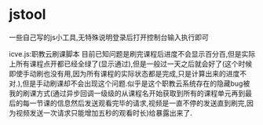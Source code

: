 # jstool
一些自己写的js小工具,无特殊说明登录后打开控制台输入执行即可

icve.js:职教云刷课脚本 目前已知问题是刷完课程后进度不会显示百分百,但是实际上所有课程点开都已经全绿了(显示通过),但是一般过一天之后就会好了(这个时候即使手动刷也没有用,因为所有课程的实际状态都是完成,只是计算出来的进度不对.),但是手动刷课却不会出现这个问题.似乎是这个职教云系统存在的隐藏bug被我的刷课方式(通过异步回调一级级的从课程名开始获取到所有的课程单元再到最后的每一节课的信息然后发送观看完毕的请求,视频是一直不停的发送直到刷完,因为视频发送一次请求只能增加五秒的观看时长)给暴露出来了.
